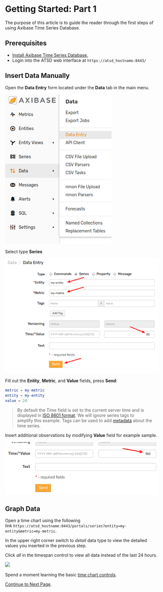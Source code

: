 # Getting Started: Part 1

The purpose of this article is to guide the reader through the first steps of using Axibase Time Series Database.

## Prerequisites

* [Install Axibase Time Series Database.](../installation/README.md)
* Login into the ATSD web interface at `https://atsd_hostname:8443/`

## Insert Data Manually

Open the **Data Entry** form located under the **Data** tab in the main menu.

![](./resources/getting-started_1.png)

Select type **Series**

![](./resources/getting-started_2.png)

Fill out the **Entity**, **Metric**, and **Value** fields, press **Send**:

```elm
metric = my-metric
entity = my-entity
value = 24
```

> By default the Time field is set to the current server time and is displayed in [ISO 8601 format](https://en.wikipedia.org/wiki/ISO_8601).
> We will ignore series tags to simplify this example. Tags can be used to add [metadata](../schema.md) about the time series.

Insert additional observations by modifying **Value** field for example sample.

![](./resources/getting-started_3.png)

## Graph Data

Open a time chart using the following link `https://atsd_hostname:8443/portals/series?entity=my-entity&metric=my-metric`.

In the upper right corner switch to _detail_ data type to view the detailed values you inserted in the previous step.

Click _all_ in the timespan control to view all data instead of the last 24 hours.

![](./resources/hello_world_time_chart4.png)

Spend a moment learning the basic [time chart controls](https://axibase.com/products/axibase-time-series-database/visualization/widgets/time-chart/).

[Continue to Next Page](getting-started-2.md).
